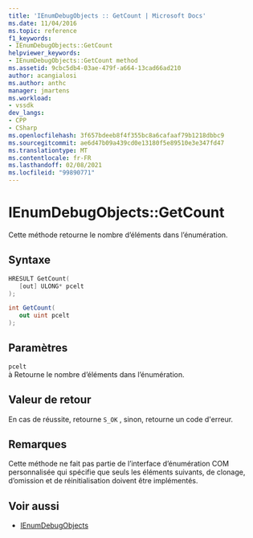```yaml
---
title: 'IEnumDebugObjects :: GetCount | Microsoft Docs'
ms.date: 11/04/2016
ms.topic: reference
f1_keywords:
- IEnumDebugObjects::GetCount
helpviewer_keywords:
- IEnumDebugObjects::GetCount method
ms.assetid: 9cbc5db4-03ae-479f-a664-13cad66ad210
author: acangialosi
ms.author: anthc
manager: jmartens
ms.workload:
- vssdk
dev_langs:
- CPP
- CSharp
ms.openlocfilehash: 3f657bdeeb8f4f355bc8a6cafaaf79b1218dbbc9
ms.sourcegitcommit: ae6d47b09a439cd0e13180f5e89510e3e347fd47
ms.translationtype: MT
ms.contentlocale: fr-FR
ms.lasthandoff: 02/08/2021
ms.locfileid: "99890771"
---
```

# <a name="ienumdebugobjectsgetcount"></a>IEnumDebugObjects::GetCount
Cette méthode retourne le nombre d’éléments dans l’énumération.

## <a name="syntax"></a>Syntaxe

```cpp
HRESULT GetCount(
   [out] ULONG* pcelt
);
```

```csharp
int GetCount(
   out uint pcelt
);
```

## <a name="parameters"></a>Paramètres
`pcelt`\
à Retourne le nombre d’éléments dans l’énumération.

## <a name="return-value"></a>Valeur de retour
 En cas de réussite, retourne `S_OK` , sinon, retourne un code d'erreur.

## <a name="remarks"></a>Remarques
 Cette méthode ne fait pas partie de l’interface d’énumération COM personnalisée qui spécifie que seuls les éléments suivants, de clonage, d’omission et de réinitialisation doivent être implémentés.

## <a name="see-also"></a>Voir aussi
- [IEnumDebugObjects](../../../extensibility/debugger/reference/ienumdebugobjects.md)
